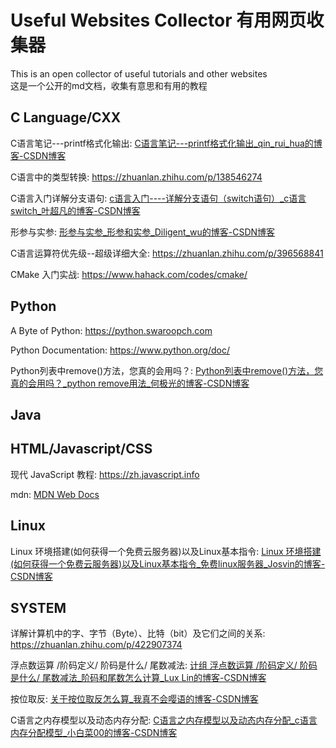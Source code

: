 # Useful Websites Collector 有用网页收集器

This is an open collector of useful tutorials and other websites <br>
这是一个公开的md文档，收集有意思和有用的教程 <br>

## C Language/CXX

C语言笔记---printf格式化输出: [C语言笔记---printf格式化输出_qin_rui_hua的博客-CSDN博客](https://blog.csdn.net/qin_rui_hua/article/details/77894812)

C语言中的类型转换: https://zhuanlan.zhihu.com/p/138546274

C语言入门详解分支语句: [c语言入门----详解分支语句（switch语句）_c语言switch_叶超凡的博客-CSDN博客](https://blog.csdn.net/qq_68695298/article/details/124531908)

形参与实参: [形参与实参_形参和实参_Diligent_wu的博客-CSDN博客](https://blog.csdn.net/Diligent_wu/article/details/115835382?spm=1001.2101.3001.6650.3&utm_medium=distribute.pc_relevant.none-task-blog-2%7Edefault%7EBlogCommendFromBaidu%7ERate-3-115835382-blog-125744659.pc_relevant_3mothn_strategy_recovery&depth_1-utm_source=distribute.pc_relevant.none-task-blog-2%7Edefault%7EBlogCommendFromBaidu%7ERate-3-115835382-blog-125744659.pc_relevant_3mothn_strategy_recovery&utm_relevant_index=6)

C语言运算符优先级--超级详细大全: https://zhuanlan.zhihu.com/p/396568841

CMake 入门实战: https://www.hahack.com/codes/cmake/

## Python

A Byte of Python: https://python.swaroopch.com

Python Documentation: https://www.python.org/doc/

Python列表中remove()方法，您真的会用吗？: [Python列表中remove()方法，您真的会用吗？_python remove用法_何极光的博客-CSDN博客](https://blog.csdn.net/qq_44034384/article/details/107348512)

## Java

## HTML/Javascript/CSS

现代 JavaScript 教程: https://zh.javascript.info

mdn: [MDN Web Docs](https://developer.mozilla.org/zh-CN/)

## Linux

Linux 环境搭建(如何获得一个免费云服务器)以及Linux基本指令: [Linux 环境搭建(如何获得一个免费云服务器)以及Linux基本指令_免费linux服务器_Josvin的博客-CSDN博客](https://blog.csdn.net/weixin_45532227/article/details/107597778)

## SYSTEM

详解计算机中的字、字节（Byte）、比特（bit）及它们之间的关系: https://zhuanlan.zhihu.com/p/422907374

浮点数运算 /阶码定义/ 阶码是什么/ 尾数减法: [计组 浮点数运算 /阶码定义/ 阶码是什么/ 尾数减法_阶码和尾数怎么计算_Lux Lin的博客-CSDN博客](https://blog.csdn.net/weixin_46728068/article/details/115441032)

按位取反: [关于按位取反怎么算_我真不会嘤语的博客-CSDN博客](https://blog.csdn.net/qk233/article/details/108715207?spm=1001.2101.3001.6650.1&utm_medium=distribute.pc_relevant.none-task-blog-2%7Edefault%7ECTRLIST%7ERate-1-108715207-blog-77995584.pc_relevant_default&depth_1-utm_source=distribute.pc_relevant.none-task-blog-2%7Edefault%7ECTRLIST%7ERate-1-108715207-blog-77995584.pc_relevant_default&utm_relevant_index=2)

C语言之内存模型以及动态内存分配: [C语言之内存模型以及动态内存分配_c语言内存分配模型_小白菜00的博客-CSDN博客](https://blog.csdn.net/m0_60027772/article/details/124932384)
